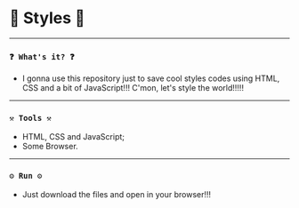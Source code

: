 # 🌟 Styles 🌟

----
### `❓ What's it? ❓`

* I gonna use this repository just to save cool styles codes using HTML, CSS and a bit of JavaScript!!! C'mon, let's style the world!!!!!


----
### `⚒️ Tools ⚒️`

* HTML, CSS and JavaScript;
* Some Browser.

----
### `⚙️ Run ⚙️`

* Just download the files and open in your browser!!!
